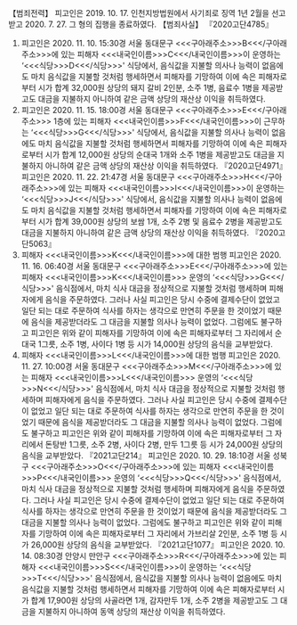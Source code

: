 【범죄전력】
피고인은 2019. 10. 17. 인천지방법원에서 사기죄로 징역 1년 2월을 선고받고 2020. 7. 27. 그 형의 집행을 종료하였다.
【범죄사실】
『2020고단4785』
1. 피고인은 2020. 11. 10. 15:30경 서울 동대문구 <<<구아래주소>>>B<<</구아래주소>>>에 있는 피해자 <<<내국인이름>>>C<<</내국인이름>>>이 운영하는 ‘<<<식당>>>D<<</식당>>>' 식당에서, 음식값을 지불할 의사나 능력이 없음에도 마치 음식값을 지불할 것처럼 행세하면서 피해자를 기망하여 이에 속은 피해자로부터 시가 합계 32,000원 상당의 돼지 갈비 2인분, 소주 1병, 음료수 1병을 제공받고도 대금을 지불하지 아니하여 같은 금액 상당의 재산상 이익을 취득하였다.
2. 피고인은 2020. 11. 15. 18:00경 서울 동대문구 <<<구아래주소>>>E<<</구아래주소>>> 1층에 있는 피해자 <<<내국인이름>>>F<<</내국인이름>>>이 근무하는 ‘<<<식당>>>G<<</식당>>>' 식당에서, 음식값을 지불할 의사나 능력이 없음에도 마치 음식값을 지불할 것처럼 행세하면서 피해자를 기망하여 이에 속은 피해자로부터 시가 합계 12,000원 상당의 순대국 1개와 소주 1병을 제공받고도 대금을 지불하지 아니하여 같은 금액 상당의 재산상 이익을 취득하였다.
『2020고단4971』
피고인은 2020. 11. 22. 21:47경 서울 동대문구 <<<구아래주소>>>H<<</구아래주소>>>에 있는 피해자 <<<내국인이름>>>I<<</내국인이름>>>이 운영하는 ‘<<<식당>>>J<<</식당>>>' 식당에서, 음식값을 지불할 의사나 능력이 없음에도 마치 음식값을 지불할 것처럼 행세하면서 피해자를 기망하여 이에 속은 피해자로부터 시가 합계 39,000원 상당의 보쌈 1개, 소주 2병 및 음료수 2병을 제공받고도 대금을 지불하지 아니하여 같은 금액 상당의 재산상 이익을 취득하였다.
『2020고단5063』
1. 피해자 <<<내국인이름>>>K<<</내국인이름>>>에 대한 범행
피고인은 2020. 11. 16. 06:40경 서울 동대문구 <<<구아래주소>>>E<<</구아래주소>>>에 있는 피해자 <<<내국인이름>>>K<<</내국인이름>>> 운영의 ‘<<<식당>>>G<<</식당>>>' 음식점에서, 마치 식사 대금을 정상적으로 지불할 것처럼 행세하며 피해자에게 음식을 주문하였다. 그러나 사실 피고인은 당시 수중에 결제수단이 없었고 일단 되는 대로 주문하여 식사를 하자는 생각으로 만연히 주문을 한 것이었기 때문에 음식을 제공받더라도 그 대금을 지불할 의사나 능력이 없었다.
그럼에도 불구하고 피고인은 위와 같이 피해자를 기망하여 이에 속은 피해자로부터 그 자리에서 순대국 1그릇, 소주 1병, 사이다 1병 등 시가 14,000원 상당의 음식을 교부받았다.
2. 피해자 <<<내국인이름>>>L<<</내국인이름>>>에 대한 범행
피고인은 2020. 11. 27. 10:00경 서울 동대문구 <<<구아래주소>>>M<<</구아래주소>>>에 있는 피해자 <<<내국인이름>>>L<<</내국인이름>>> 운영의 ‘<<<식당>>>N<<</식당>>>' 음식점에서, 마치 식사 대금을 정상적으로 지불할 것처럼 행세하며 피해자에게 음식을 주문하였다. 그러나 사실 피고인은 당시 수중에 결제수단이 없었고 일단 되는 대로 주문하여 식사를 하자는 생각으로 만연히 주문을 한 것이었기 때문에 음식을 제공받더라도 그 대금을 지불할 의사나 능력이 없었다.
그럼에도 불구하고 피고인은 위와 같이 피해자를 기망하여 이에 속은 피해자로부터 그 자리에서 돈탕반 1그릇, 소주 2병, 사이다 2병, 만두 1그릇 등 시가 24,000원 상당의 음식을 교부받았다.
『2021고단214』
피고인은 2020. 10. 29. 18:10경 서울 성북구 <<<구아래주소>>>O<<</구아래주소>>>에 있는 피해자 <<<내국인이름>>>P<<</내국인이름>>> 운영의 ‘<<<식당>>>Q<<</식당>>>' 음식점에서, 마치 식사 대금을 정상적으로 지불할 것처럼 행세하며 피해자에게 음식을 주문하였다. 그러나 사실 피고인은 당시 수중에 결제수단이 없었고 일단 되는 대로 주문하여 식사를 하자는 생각으로 만연히 주문을 한 것이었기 때문에 음식을 제공받더라도 그 대금을 지불할 의사나 능력이 없었다.
그럼에도 불구하고 피고인은 위와 같이 피해자를 기망하여 이에 속은 피해자로부터 그 자리에서 가브리살 2인분, 소주 1병 등 시가 26,000원 상당의 음식을 교부받았다.
『2021고단1077』
피고인은 2020. 10. 14. 08:30경 안양시 만안구 <<<구아래주소>>>R<<</구아래주소>>>에 있는 피해자 <<<내국인이름>>>S<<</내국인이름>>>이 운영하는 ‘<<<식당>>>T<<</식당>>>' 음식점에서, 음식값을 지불할 의사나 능력이 없음에도 마치 음식값을 지불할 것처럼 행세하면서 피해자를 기망하여 이에 속은 피해자로부터 시가 합계 17,900원 상당의 사골라면 1개, 감자만두 1개, 소주 2병을 제공받고도 그 대금을 지불하지 아니하여 동액 상당의 재산상 이익을 취득하였다.